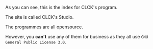 As you can see, this is the index for CLCK's program.

The site is called CLCK's Studio.

The programmes are all opensource. 

However, you **can't** use any of them for business as they all use `GNU General Public License 3.0`.